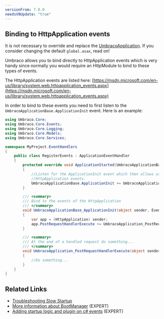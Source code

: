 ```yaml
---
versionFrom: 7.0.0
needsV8Update: "true"
---
```


## Binding to HttpApplication events

It is not necessary to override and replace the [UmbracoApplication](https://our.umbraco.com/apidocs/v7/csharp/api/Umbraco.Web.UmbracoApplication.html).  If you consider changing the default `global.asax`, read on!

Umbraco allows you to bind directly to HttpApplication events which is very handy since normally you would require an HttpModule to bind to these types of events.

The HttpApplication events are listed here: [https://msdn.microsoft.com/en-us/library/system.web.httpapplication_events.aspx](https://msdn.microsoft.com/en-us/library/system.web.httpapplication_events.aspx)

In order to bind to these events you need to first listen to the `UmbracoApplicationBase.ApplicationInit` event. Here is an example:

```csharp
using Umbraco.Core;
using Umbraco.Core.Events;
using Umbraco.Core.Logging;
using Umbraco.Core.Models;
using Umbraco.Core.Services;

namespace MyProject.EventHandlers
{
    public class RegisterEvents : ApplicationEventHandler
    {
        protected override void ApplicationStarted(UmbracoApplicationBase umbracoApplication, ApplicationContext applicationContext)
        {
            //Listen for the ApplicationInit event which then allows us to bind to the
            //HttpApplication events.
            UmbracoApplicationBase.ApplicationInit += UmbracoApplicationBase_ApplicationInit;
        }

        /// <summary>
        /// Bind to the events of the HttpApplication
        /// </summary>
        void UmbracoApplicationBase_ApplicationInit(object sender, EventArgs e)
        {
            var app = (HttpApplication) sender;
            app.PostRequestHandlerExecute += UmbracoApplication_PostRequestHandlerExecute;
        }

        /// <summary>
        /// At the end of a handled request do something...
        /// </summary>
        void UmbracoApplication_PostRequestHandlerExecute(object sender, EventArgs e)
        {
            //Do something...
        }
    }
}
```

## Related Links
* [Troubleshooting Slow Startup](Troubleshooting-Slow-Startup.md)
* [More information about BootManager](Understanding-Bootmanagers.md) (EXPERT)
* [Adding startup logic and plugin on c# events](Application-Startup.md) (EXPERT)
